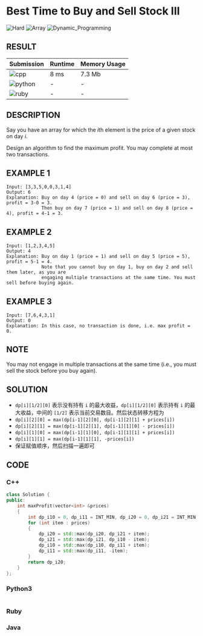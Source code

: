 # Best Time to Buy and Sell Stock III

![Hard](https://img.shields.io/badge/-Hard-e05d44.svg) ![Array](https://img.shields.io/badge/数组-Array-007ec6.svg) ![Dynamic_Programming](https://img.shields.io/badge/动态规划-Dynamic_Programming-007ec6.svg)

## RESULT

| Submission                                                        | Runtime | Memory Usage |
| ----------------------------------------------------------------- | ------- | ------------ |
| ![cpp](https://img.shields.io/badge/leetcode123-cpp-f34b7d.svg)   | 8 ms    | 7.3 Mb       |
| ![python](https://img.shields.io/badge/leetcode123-py-3572A5.svg) | -       | -            |
| ![ruby](https://img.shields.io/badge/leetcode123-rb-701516.svg)   | -       | -            |

## DESCRIPTION

Say you have an array for which the *i*th element is the price of a given stock on day *i*.

Design an algorithm to find the maximum profit. You may complete at most two transactions.

## EXAMPLE 1

```plain
Input: [3,3,5,0,0,3,1,4]
Output: 6
Explanation: Buy on day 4 (price = 0) and sell on day 6 (price = 3), profit = 3-0 = 3.
             Then buy on day 7 (price = 1) and sell on day 8 (price = 4), profit = 4-1 = 3.
```

## EXAMPLE 2

```plain
Input: [1,2,3,4,5]
Output: 4
Explanation: Buy on day 1 (price = 1) and sell on day 5 (price = 5), profit = 5-1 = 4.
             Note that you cannot buy on day 1, buy on day 2 and sell them later, as you are
             engaging multiple transactions at the same time. You must sell before buying again.
```

## EXAMPLE 3

```plain
Input: [7,6,4,3,1]
Output: 0
Explanation: In this case, no transaction is done, i.e. max profit = 0.
```

## NOTE

You may not engage in multiple transactions at the same time (i.e., you must sell the stock before you buy again).  

## SOLUTION

* `dp[i][1/2][0]` 表示没有持有 `i` 的最大收益，`dp[i][1/2][0]` 表示持有 `i` 的最大收益，中间的 `[1/2]` 表示当前交易数目。然后状态转移方程为
* `dp[i][2][0] = max(dp[i-1][2][0], dp[i-1][2][1] + prices[i])`
* `dp[i][2][1] = max(dp[i-1][2][1], dp[i-1][1][0] - prices[i])`
* `dp[i][1][0] = max(dp[i-1][1][0], dp[i-1][1][1] + prices[i])`
* `dp[i][1][1] = max(dp[i-1][1][1], -prices[i])`
* 保证赋值顺序，然后扫描一遍即可

## CODE

### C++

```cpp
class Solution {
public:
    int maxProfit(vector<int> &prices)
    {
        int dp_i10 = 0, dp_i11 = INT_MIN, dp_i20 = 0, dp_i21 = INT_MIN;
        for (int item : prices)
        {
            dp_i20 = std::max(dp_i20, dp_i21 + item);
            dp_i21 = std::max(dp_i21, dp_i10 - item);
            dp_i10 = std::max(dp_i10, dp_i11 + item);
            dp_i11 = std::max(dp_i11, -item);
        }
        return dp_i20;
    }
};
```

### Python3

```python
```

### Ruby

### Java
